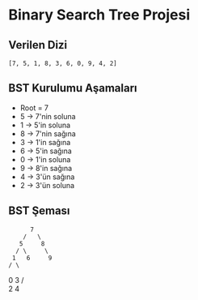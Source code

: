 # Binary Search Tree Projesi

## Verilen Dizi
`[7, 5, 1, 8, 3, 6, 0, 9, 4, 2]`

## BST Kurulumu Aşamaları

- Root = 7
- 5 → 7'nin soluna
- 1 → 5'in soluna
- 8 → 7'nin sağına
- 3 → 1'in sağına
- 6 → 5'in sağına
- 0 → 1'in soluna
- 9 → 8'in sağına
- 4 → 3'ün sağına
- 2 → 3'ün soluna

## BST Şeması
          7
        /   \
       5     8
      / \     \
     1   6     9
    / \
   0   3
      / \
     2   4
